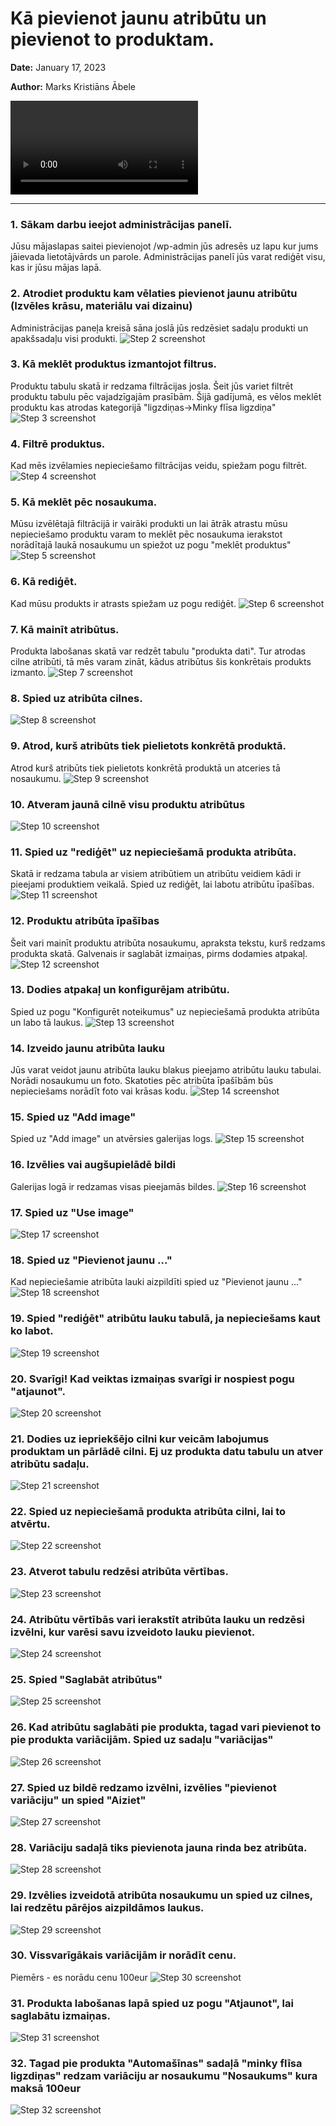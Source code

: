 # Kā pievienot jaunu atribūtu un pievienot to produktam.


__Date:__ January 17, 2023

__Author:__ Marks Kristiāns Ābele

<video src="https://github.com/mkAbele/littleloves-client-tutorial/blob/main/content/movie_1.mp4"></video>

***

### 1. Sākam darbu ieejot administrācijas panelī.
Jūsu mājaslapas saitei pievienojot /wp-admin jūs adresēs uz lapu kur jums jāievada lietotājvārds un parole. Administrācijas panelī jūs varat rediģēt visu, kas ir jūsu mājas lapā.

### 2. Atrodiet produktu kam vēlaties pievienot jaunu atribūtu (Izvēles krāsu, materiālu vai dizainu)
Administrācijas paneļa kreisā sāna joslā jūs redzēsiet sadaļu produkti un apakšsadaļu visi produkti.
![Step 2 screenshot](https://images.tango.us/workflows/7d27193b-b6b9-45a4-bc7b-1de7d0d57108/steps/129a0cf3-9a15-4e80-90f2-a33b1d420772/40327692-2a9c-4831-b228-95b698f01d95.png?crop=focalpoint&fit=crop&fp-x=0.5000&fp-y=0.5000&fp-z=1.0000&w=1200&mark-w=0.2&mark-pad=0&mark64=aHR0cHM6Ly9pbWFnZXMudGFuZ28udXMvc3RhdGljL21hZGUtd2l0aC10YW5nby13YXRlcm1hcmsucG5n&ar=1920%3A937)

### 3. Kā meklēt produktus izmantojot filtrus.
Produktu tabulu skatā ir redzama filtrācijas josla. Šeit jūs variet filtrēt produktu tabulu pēc vajadzīgajām prasībām. Šijā gadījumā, es vēlos meklēt produktu kas atrodas kategorijā "ligzdiņas->Minky flīsa ligzdiņa"
![Step 3 screenshot](https://images.tango.us/workflows/7d27193b-b6b9-45a4-bc7b-1de7d0d57108/steps/88b2be52-d966-4f05-9385-8a687c1c8d77/da8a8e49-be7b-43d5-9342-3f7521fa78a3.png?crop=focalpoint&fit=crop&fp-x=0.5000&fp-y=0.5000&fp-z=1.0000&w=1200&mark-w=0.2&mark-pad=0&mark64=aHR0cHM6Ly9pbWFnZXMudGFuZ28udXMvc3RhdGljL21hZGUtd2l0aC10YW5nby13YXRlcm1hcmsucG5n&ar=1139%3A696)

### 4. Filtrē produktus.
Kad mēs izvēlamies nepieciešamo filtrācijas veidu, spiežam pogu filtrēt.
![Step 4 screenshot](https://images.tango.us/workflows/7d27193b-b6b9-45a4-bc7b-1de7d0d57108/steps/7456ea09-74ec-433d-8585-d747c8169013/d9c5e963-1691-4c41-9d5a-ea7a61441339.png?crop=focalpoint&fit=crop&fp-x=0.5000&fp-y=0.5000&fp-z=1.0000&w=1200&mark-w=0.2&mark-pad=0&mark64=aHR0cHM6Ly9pbWFnZXMudGFuZ28udXMvc3RhdGljL21hZGUtd2l0aC10YW5nby13YXRlcm1hcmsucG5n&ar=1920%3A937)

### 5. Kā meklēt pēc nosaukuma.
Mūsu izvēlētajā filtrācijā ir vairāki produkti un lai ātrāk atrastu mūsu nepieciešamo produktu varam to meklēt pēc nosaukuma ierakstot norādītajā laukā nosaukumu un spiežot uz pogu "meklēt produktus"
![Step 5 screenshot](https://images.tango.us/workflows/7d27193b-b6b9-45a4-bc7b-1de7d0d57108/steps/64ce0fcc-6c1f-4bff-aef4-525561af612b/2f738616-2341-4ff9-8429-df22ff969f5b.png?crop=focalpoint&fit=crop&fp-x=0.5000&fp-y=0.5000&fp-z=1.0000&w=1200&mark-w=0.2&mark-pad=0&mark64=aHR0cHM6Ly9pbWFnZXMudGFuZ28udXMvc3RhdGljL21hZGUtd2l0aC10YW5nby13YXRlcm1hcmsucG5n&ar=1920%3A937)

### 6. Kā rediģēt.
Kad mūsu produkts ir atrasts spiežam uz pogu rediģēt.
![Step 6 screenshot](https://images.tango.us/workflows/7d27193b-b6b9-45a4-bc7b-1de7d0d57108/steps/0035fb96-0783-425c-93b6-e348a20e08f9/a9e42cf3-4423-469a-946c-df8a1888e58e.png?crop=focalpoint&fit=crop&fp-x=0.2468&fp-y=0.5045&fp-z=3.0968&w=1200&mark-w=0.2&mark-pad=0&mark64=aHR0cHM6Ly9pbWFnZXMudGFuZ28udXMvc3RhdGljL21hZGUtd2l0aC10YW5nby13YXRlcm1hcmsucG5n&ar=1920%3A937)

### 7. Kā mainīt atribūtus.
Produkta labošanas skatā var redzēt tabulu "produkta dati". Tur atrodas cilne atribūti, tā mēs varam zināt, kādus atribūtus šis konkrētais produkts izmanto.
![Step 7 screenshot](https://images.tango.us/workflows/7d27193b-b6b9-45a4-bc7b-1de7d0d57108/steps/3e7da29f-e8d6-4f8d-9ae0-4a7628c357b5/5f6e29a4-0e3b-4db4-9d4c-c537dcdd92e5.png?crop=focalpoint&fit=crop&fp-x=0.5000&fp-y=0.5000&fp-z=1.0000&w=1200&mark-w=0.2&mark-pad=0&mark64=aHR0cHM6Ly9pbWFnZXMudGFuZ28udXMvc3RhdGljL21hZGUtd2l0aC10YW5nby13YXRlcm1hcmsucG5n&ar=1920%3A937)

### 8. Spied uz atribūta cilnes.
![Step 8 screenshot](https://images.tango.us/workflows/7d27193b-b6b9-45a4-bc7b-1de7d0d57108/steps/b855cec0-2a75-412a-b90b-bcfbd9d3a2ad/d6130ca9-e25c-4abf-85c3-1144d687f6f2.png?crop=focalpoint&fit=crop&fp-x=0.5000&fp-y=0.5000&fp-z=1.0000&w=1200&mark-w=0.2&mark-pad=0&mark64=aHR0cHM6Ly9pbWFnZXMudGFuZ28udXMvc3RhdGljL21hZGUtd2l0aC10YW5nby13YXRlcm1hcmsucG5n&ar=1920%3A937)

### 9. Atrod, kurš atribūts tiek pielietots konkrētā produktā.
Atrod kurš atribūts tiek pielietots konkrētā produktā un atceries tā nosaukumu.
![Step 9 screenshot](https://images.tango.us/workflows/7d27193b-b6b9-45a4-bc7b-1de7d0d57108/steps/9bcd2574-30f3-430d-855d-dd03986194f7/a8c6e0a5-48de-4cc6-8a7d-effb5e5c5a66.png?crop=focalpoint&fit=crop&fp-x=0.5000&fp-y=0.5000&fp-z=1.0000&w=1200&mark-w=0.2&mark-pad=0&mark64=aHR0cHM6Ly9pbWFnZXMudGFuZ28udXMvc3RhdGljL21hZGUtd2l0aC10YW5nby13YXRlcm1hcmsucG5n&ar=1920%3A937)

### 10. Atveram jaunā cilnē visu produktu atribūtus
![Step 10 screenshot](https://images.tango.us/workflows/7d27193b-b6b9-45a4-bc7b-1de7d0d57108/steps/19e7e9f9-5d43-4e11-a2c5-f1229ad6fcf1/bedba950-46f1-4360-8fd7-bb1ee8477e3c.png?crop=focalpoint&fit=crop&fp-x=0.0417&fp-y=0.3148&fp-z=2.6087&w=1200&mark-w=0.2&mark-pad=0&mark64=aHR0cHM6Ly9pbWFnZXMudGFuZ28udXMvc3RhdGljL21hZGUtd2l0aC10YW5nby13YXRlcm1hcmsucG5n&ar=1920%3A937)

### 11. Spied uz "rediģēt" uz nepieciešamā produkta atribūta.
Skatā ir redzama tabula ar visiem atribūtiem un atribūtu veidiem kādi ir pieejami produktiem veikalā. Spied uz rediģēt, lai labotu atribūtu īpašības.
![Step 11 screenshot](https://images.tango.us/workflows/7d27193b-b6b9-45a4-bc7b-1de7d0d57108/steps/8bbb7292-968c-423e-9d3d-d13742e0a4d4/7c72b565-881a-438e-b4e8-92077d63c263.png?crop=focalpoint&fit=crop&fp-x=0.5000&fp-y=0.5000&fp-z=1.0000&w=1200&mark-w=0.2&mark-pad=0&mark64=aHR0cHM6Ly9pbWFnZXMudGFuZ28udXMvc3RhdGljL21hZGUtd2l0aC10YW5nby13YXRlcm1hcmsucG5n&ar=1920%3A937)

### 12. Produktu atribūta īpašības
Šeit vari mainīt produktu atribūta nosaukumu, apraksta tekstu, kurš redzams produkta skatā. Galvenais ir saglabāt izmaiņas, pirms dodamies atpakaļ.
![Step 12 screenshot](https://images.tango.us/workflows/7d27193b-b6b9-45a4-bc7b-1de7d0d57108/steps/317e7850-1582-4f09-87d2-1ed9c2304125/0c78cb7d-d227-4699-85d2-0686225cff0a.png?crop=focalpoint&fit=crop&fp-x=0.5000&fp-y=0.5000&fp-z=1.0000&w=1200&mark-w=0.2&mark-pad=0&mark64=aHR0cHM6Ly9pbWFnZXMudGFuZ28udXMvc3RhdGljL21hZGUtd2l0aC10YW5nby13YXRlcm1hcmsucG5n&ar=1920%3A937)

### 13. Dodies atpakaļ un konfigurējam atribūtu.
Spied uz pogu "Konfigurēt noteikumus" uz nepieciešamā produkta atribūta un labo tā laukus.
![Step 13 screenshot](https://images.tango.us/workflows/7d27193b-b6b9-45a4-bc7b-1de7d0d57108/steps/12aa41d5-fdce-446b-b0dd-93aff823e487/18bc7aaa-311a-49ca-a266-da203a2cf3d2.png?crop=focalpoint&fit=crop&fp-x=0.8206&fp-y=0.5864&fp-z=3.1432&w=1200&mark-w=0.2&mark-pad=0&mark64=aHR0cHM6Ly9pbWFnZXMudGFuZ28udXMvc3RhdGljL21hZGUtd2l0aC10YW5nby13YXRlcm1hcmsucG5n&ar=1920%3A937)

### 14. Izveido jaunu atribūta lauku
Jūs varat veidot jaunu atribūta lauku blakus pieejamo atribūtu lauku tabulai. Norādi nosaukumu un foto. Skatoties pēc atribūta īpašībām būs nepieciešams norādīt foto vai krāsas kodu.
![Step 14 screenshot](https://images.tango.us/workflows/7d27193b-b6b9-45a4-bc7b-1de7d0d57108/steps/ebfc85c4-dbc2-4563-9891-bf51830f7596/006c1fa5-2581-4dc6-96ff-58681e57d022.png?crop=focalpoint&fit=crop&fp-x=0.5000&fp-y=0.5000&fp-z=1.0000&w=1200&mark-w=0.2&mark-pad=0&mark64=aHR0cHM6Ly9pbWFnZXMudGFuZ28udXMvc3RhdGljL21hZGUtd2l0aC10YW5nby13YXRlcm1hcmsucG5n&ar=1920%3A937)

### 15. Spied uz "Add image"
Spied uz "Add image" un atvērsies galerijas logs.
![Step 15 screenshot](https://images.tango.us/workflows/7d27193b-b6b9-45a4-bc7b-1de7d0d57108/steps/d95181f5-a254-489d-9e4b-a3c3534d894a/abc45f65-d785-495b-84e1-1796ea2bad0b.png?crop=focalpoint&fit=crop&fp-x=0.1607&fp-y=0.7567&fp-z=2.7706&w=1200&mark-w=0.2&mark-pad=0&mark64=aHR0cHM6Ly9pbWFnZXMudGFuZ28udXMvc3RhdGljL21hZGUtd2l0aC10YW5nby13YXRlcm1hcmsucG5n&ar=1920%3A937)

### 16. Izvēlies vai augšupielādē bildi
Galerijas logā ir redzamas visas pieejamās bildes.
![Step 16 screenshot](https://images.tango.us/workflows/7d27193b-b6b9-45a4-bc7b-1de7d0d57108/steps/62bbb7c4-0d5d-4ccc-a233-9e942e5b4c79/48b825bf-9ff2-4478-8094-cfbc949802d0.png?crop=focalpoint&fit=crop&fp-x=0.2982&fp-y=0.6089&fp-z=2.1585&w=1200&mark-w=0.2&mark-pad=0&mark64=aHR0cHM6Ly9pbWFnZXMudGFuZ28udXMvc3RhdGljL21hZGUtd2l0aC10YW5nby13YXRlcm1hcmsucG5n&ar=1920%3A937)

### 17. Spied uz "Use image"
![Step 17 screenshot](https://images.tango.us/workflows/7d27193b-b6b9-45a4-bc7b-1de7d0d57108/steps/abc55374-6137-4338-b10c-e32fca713c62/ace485c3-4dc8-4bba-82de-c112531952d8.png?crop=focalpoint&fit=crop&fp-x=0.5000&fp-y=0.5000&fp-z=1.0000&w=1200&mark-w=0.2&mark-pad=0&mark64=aHR0cHM6Ly9pbWFnZXMudGFuZ28udXMvc3RhdGljL21hZGUtd2l0aC10YW5nby13YXRlcm1hcmsucG5n&ar=1920%3A937)

### 18. Spied uz "Pievienot jaunu ..."
Kad nepieciešamie atribūta lauki aizpildīti spied uz "Pievienot jaunu ..."
![Step 18 screenshot](https://images.tango.us/workflows/7d27193b-b6b9-45a4-bc7b-1de7d0d57108/steps/ad807486-9de4-43ad-888f-b1ec9132841b/1d76a3d0-e2c1-42c2-9ba3-0c29b39c73b6.png?crop=focalpoint&fit=crop&fp-x=0.1424&fp-y=0.8613&fp-z=2.5164&w=1200&mark-w=0.2&mark-pad=0&mark64=aHR0cHM6Ly9pbWFnZXMudGFuZ28udXMvc3RhdGljL21hZGUtd2l0aC10YW5nby13YXRlcm1hcmsucG5n&ar=1920%3A937)

### 19. Spied "rediģēt" atribūtu lauku tabulā, ja nepieciešams kaut ko labot.
![Step 19 screenshot](https://images.tango.us/workflows/7d27193b-b6b9-45a4-bc7b-1de7d0d57108/steps/a8069467-8294-4219-b89b-5dba099fe575/376fb020-cbce-40f2-b423-4cdfe2da536b.png?crop=focalpoint&fit=crop&fp-x=0.5151&fp-y=0.3453&fp-z=3.0968&w=1200&mark-w=0.2&mark-pad=0&mark64=aHR0cHM6Ly9pbWFnZXMudGFuZ28udXMvc3RhdGljL21hZGUtd2l0aC10YW5nby13YXRlcm1hcmsucG5n&ar=1920%3A937)

### 20. Svarīgi! Kad veiktas izmaiņas svarīgi ir nospiest pogu "atjaunot".
![Step 20 screenshot](https://images.tango.us/workflows/7d27193b-b6b9-45a4-bc7b-1de7d0d57108/steps/9a37ca30-bd88-494e-b67d-9f0a25d5af73/06a4dbb1-188b-40ae-a391-7e0b49bb4a3c.png?crop=focalpoint&fit=crop&fp-x=0.1122&fp-y=0.9104&fp-z=2.9675&w=1200&mark-w=0.2&mark-pad=0&mark64=aHR0cHM6Ly9pbWFnZXMudGFuZ28udXMvc3RhdGljL21hZGUtd2l0aC10YW5nby13YXRlcm1hcmsucG5n&ar=1920%3A937)

### 21. Dodies uz iepriekšējo cilni kur veicām labojumus produktam un pārlādē cilni. Ej uz produkta datu tabulu un atver atribūtu sadaļu.
![Step 21 screenshot](https://images.tango.us/workflows/7d27193b-b6b9-45a4-bc7b-1de7d0d57108/steps/83c1bed8-27ef-4158-9a63-f87db1c63022/50cd0bb5-32fb-4372-bdae-e0c04a1bf7d7.png?crop=focalpoint&fit=crop&fp-x=0.1669&fp-y=0.4146&fp-z=2.2456&w=1200&mark-w=0.2&mark-pad=0&mark64=aHR0cHM6Ly9pbWFnZXMudGFuZ28udXMvc3RhdGljL21hZGUtd2l0aC10YW5nby13YXRlcm1hcmsucG5n&ar=1920%3A937)

### 22. Spied uz nepieciešamā produkta atribūta cilni, lai to atvērtu.
![Step 22 screenshot](https://images.tango.us/workflows/7d27193b-b6b9-45a4-bc7b-1de7d0d57108/steps/31b68330-8958-48ad-9940-596d6923d8cc/dea17027-cbd7-47d7-a683-c018d9b3342c.png?crop=focalpoint&fit=crop&fp-x=0.5320&fp-y=0.3399&fp-z=1.3169&w=1200&mark-w=0.2&mark-pad=0&mark64=aHR0cHM6Ly9pbWFnZXMudGFuZ28udXMvc3RhdGljL21hZGUtd2l0aC10YW5nby13YXRlcm1hcmsucG5n&ar=1920%3A937)

### 23. Atverot tabulu redzēsi atribūta vērtības.
![Step 23 screenshot](https://images.tango.us/workflows/7d27193b-b6b9-45a4-bc7b-1de7d0d57108/steps/637f4309-8565-4c4f-91df-2e720e5b8844/d6b41058-d93d-4841-9eea-be44eab295ea.png?crop=focalpoint&fit=crop&fp-x=0.4969&fp-y=0.4546&fp-z=2.4742&w=1200&mark-w=0.2&mark-pad=0&mark64=aHR0cHM6Ly9pbWFnZXMudGFuZ28udXMvc3RhdGljL21hZGUtd2l0aC10YW5nby13YXRlcm1hcmsucG5n&ar=1920%3A937)

### 24. Atribūtu vērtībās vari ierakstīt atribūta lauku un redzēsi izvēlni, kur varēsi savu izveidoto lauku pievienot.
![Step 24 screenshot](https://images.tango.us/workflows/7d27193b-b6b9-45a4-bc7b-1de7d0d57108/steps/d4a5719c-a0c7-4757-a63d-498775cdf59a/beecef55-a690-4316-b0b9-e23c5df25e5e.png?crop=focalpoint&fit=crop&fp-x=0.5133&fp-y=0.4184&fp-z=2.8786&w=1200&mark-w=0.2&mark-pad=0&mark64=aHR0cHM6Ly9pbWFnZXMudGFuZ28udXMvc3RhdGljL21hZGUtd2l0aC10YW5nby13YXRlcm1hcmsucG5n&ar=1920%3A937)

### 25. Spied "Saglabāt atribūtus"
![Step 25 screenshot](https://images.tango.us/workflows/7d27193b-b6b9-45a4-bc7b-1de7d0d57108/steps/8f24ba8a-87ce-48be-a403-28a3e21f75db/295e7381-207a-4b68-a273-0754c4383017.png?crop=focalpoint&fit=crop&fp-x=0.2792&fp-y=0.6841&fp-z=2.7350&w=1200&mark-w=0.2&mark-pad=0&mark64=aHR0cHM6Ly9pbWFnZXMudGFuZ28udXMvc3RhdGljL21hZGUtd2l0aC10YW5nby13YXRlcm1hcmsucG5n&ar=1920%3A937)

### 26. Kad atribūtu saglabāti pie produkta, tagad vari pievienot to pie produkta variācijām. Spied uz sadaļu "variācijas"
![Step 26 screenshot](https://images.tango.us/workflows/7d27193b-b6b9-45a4-bc7b-1de7d0d57108/steps/4b0cff19-0761-467a-b1f0-9529cfbb1bf6/b5ab9bfc-cc64-4de9-960e-011ef099751c.png?crop=focalpoint&fit=crop&fp-x=0.1669&fp-y=0.5651&fp-z=2.2456&w=1200&mark-w=0.2&mark-pad=0&mark64=aHR0cHM6Ly9pbWFnZXMudGFuZ28udXMvc3RhdGljL21hZGUtd2l0aC10YW5nby13YXRlcm1hcmsucG5n&ar=1920%3A937)

### 27. Spied uz bildē redzamo izvēlni, izvēlies "pievienot variāciju" un spied "Aiziet"
![Step 27 screenshot](https://images.tango.us/workflows/7d27193b-b6b9-45a4-bc7b-1de7d0d57108/steps/5d190400-6183-4fc5-bda4-2028f7edb0dc/5d91bc0a-8800-4b8e-825f-781119eada14.png?crop=focalpoint&fit=crop&fp-x=0.5000&fp-y=0.5000&fp-z=1.0000&w=1200&mark-w=0.2&mark-pad=0&mark64=aHR0cHM6Ly9pbWFnZXMudGFuZ28udXMvc3RhdGljL21hZGUtd2l0aC10YW5nby13YXRlcm1hcmsucG5n&ar=1920%3A937)

### 28. Variāciju sadaļā tiks pievienota jauna rinda bez atribūta.
![Step 28 screenshot](https://images.tango.us/workflows/7d27193b-b6b9-45a4-bc7b-1de7d0d57108/steps/00b78db2-091d-4a98-85ad-dcf71a96c432/f854e8d1-c426-4cab-9659-cfe149e24371.png?crop=focalpoint&fit=crop&fp-x=0.3159&fp-y=0.2967&fp-z=2.5296&w=1200&mark-w=0.2&mark-pad=0&mark64=aHR0cHM6Ly9pbWFnZXMudGFuZ28udXMvc3RhdGljL21hZGUtd2l0aC10YW5nby13YXRlcm1hcmsucG5n&ar=1920%3A937)

### 29. Izvēlies izveidotā atribūta nosaukumu un spied uz cilnes, lai redzētu pārējos aizpildāmos laukus.
![Step 29 screenshot](https://images.tango.us/workflows/7d27193b-b6b9-45a4-bc7b-1de7d0d57108/steps/23c0e94a-b7b2-4f6e-9f01-818dc2a00584/dee7b009-2e33-46ea-9ab2-fb097f82e14b.png?crop=focalpoint&fit=crop&fp-x=0.5320&fp-y=0.2967&fp-z=1.3160&w=1200&mark-w=0.2&mark-pad=0&mark64=aHR0cHM6Ly9pbWFnZXMudGFuZ28udXMvc3RhdGljL21hZGUtd2l0aC10YW5nby13YXRlcm1hcmsucG5n&ar=1920%3A937)

### 30. Vissvarīgākais variācijām ir norādīt cenu.
Piemērs - es norādu cenu 100eur
![Step 30 screenshot](https://images.tango.us/workflows/7d27193b-b6b9-45a4-bc7b-1de7d0d57108/steps/8468480c-561b-4a24-a494-99efdc13dc43/c313154d-2d12-48a9-83f4-075421d8f392.png?crop=focalpoint&fit=crop&fp-x=0.3872&fp-y=0.4578&fp-z=1.7631&w=1200&mark-w=0.2&mark-pad=0&mark64=aHR0cHM6Ly9pbWFnZXMudGFuZ28udXMvc3RhdGljL21hZGUtd2l0aC10YW5nby13YXRlcm1hcmsucG5n&ar=1920%3A937)

### 31. Produkta labošanas lapā spied uz pogu "Atjaunot", lai saglabātu izmaiņas.
![Step 31 screenshot](https://images.tango.us/workflows/7d27193b-b6b9-45a4-bc7b-1de7d0d57108/steps/88f931d0-67e9-462f-abd0-a9b9df752e16/d9c98b26-d750-43e0-a2a0-95f182087a06.png?crop=focalpoint&fit=crop&fp-x=0.9555&fp-y=0.5518&fp-z=2.9927&w=1200&mark-w=0.2&mark-pad=0&mark64=aHR0cHM6Ly9pbWFnZXMudGFuZ28udXMvc3RhdGljL21hZGUtd2l0aC10YW5nby13YXRlcm1hcmsucG5n&ar=1920%3A937)

### 32. Tagad pie produkta "Automašīnas" sadaļā "minky flīsa ligzdiņas" redzam variāciju ar nosaukumu "Nosaukums" kura maksā 100eur
![Step 32 screenshot](https://images.tango.us/workflows/7d27193b-b6b9-45a4-bc7b-1de7d0d57108/steps/7ff98bc2-0135-44c5-9d94-6451e0adf9ad/89721cf3-5695-4bc8-8e00-50be8ff07a42.png?crop=focalpoint&fit=crop&fp-x=0.5417&fp-y=0.5646&fp-z=2.6995&w=1200&mark-w=0.2&mark-pad=0&mark64=aHR0cHM6Ly9pbWFnZXMudGFuZ28udXMvc3RhdGljL21hZGUtd2l0aC10YW5nby13YXRlcm1hcmsucG5n&ar=1920%3A937)
